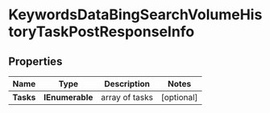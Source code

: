 # KeywordsDataBingSearchVolumeHistoryTaskPostResponseInfo


## Properties

| Name | Type | Description | Notes |
|------------ | ------------- | ------------- | -------------|
**Tasks** | **IEnumerable<KeywordsDataBingSearchVolumeHistoryTaskPostTaskInfo>** | array of tasks |[optional]|